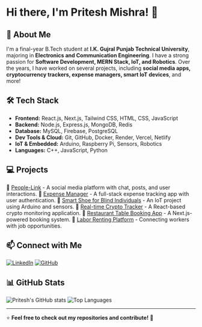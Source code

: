 # Hi there, I'm Pritesh Mishra! 👋

## 🚀 About Me
I'm a final-year B.Tech student at **I.K. Gujral Punjab Technical University**, majoring in **Electronics and Communication Engineering**. I have a strong passion for **Software Development, MERN Stack, IoT, and Robotics**. Over the years, I have worked on several projects, including **social media apps, cryptocurrency trackers, expense managers, smart IoT devices**, and more!

## 🛠️ Tech Stack
- **Frontend:** React.js, Next.js, Tailwind CSS, HTML, CSS, JavaScript
- **Backend:** Node.js, Express.js, MongoDB, Redis
- **Database:** MySQL, Firebase, PostgreSQL
- **Dev Tools & Cloud:** Git, GitHub, Docker, Render, Vercel, Netlify
- **IoT & Embedded:** Arduino, Raspberry Pi, Sensors, Robotics
- **Languages:** C++, JavaScript, Python

## 💻 Projects
🔹 [People-Link](#) - A social media platform with chat, posts, and user interactions.
🔹 [Expense Manager](#) - A full-stack expense tracking app with user authentication.
🔹 [Smart Shoe for Blind Individuals](#) - An IoT project using Arduino and sensors.
🔹 [Real-time Crypto Tracker](#) - A React-based crypto monitoring application.
🔹 [Restaurant Table Booking App](#) - A Next.js-powered booking system.
🔹 [Labor Renting Platform](#) - Connecting workers with job opportunities.

## 📫 Connect with Me
[![LinkedIn](https://img.shields.io/badge/LinkedIn-Pritesh%20Mishra-blue?style=flat&logo=linkedin)](https://www.linkedin.com/in/im-priteshmishra/)
[![GitHub](https://img.shields.io/badge/GitHub-pritesh--mishra-black?style=flat&logo=github)](https://github.com/impriteshmishra)


## 📊 GitHub Stats
![Pritesh's GitHub stats](https://github-readme-stats.vercel.app/api?username=impriteshmishra&show_icons=true&theme=radical)
![Top Languages](https://github-readme-stats.vercel.app/api/top-langs/?username=impriteshmishra&layout=compact&theme=radical)

---
⭐ **Feel free to check out my repositories and contribute!** 🚀
